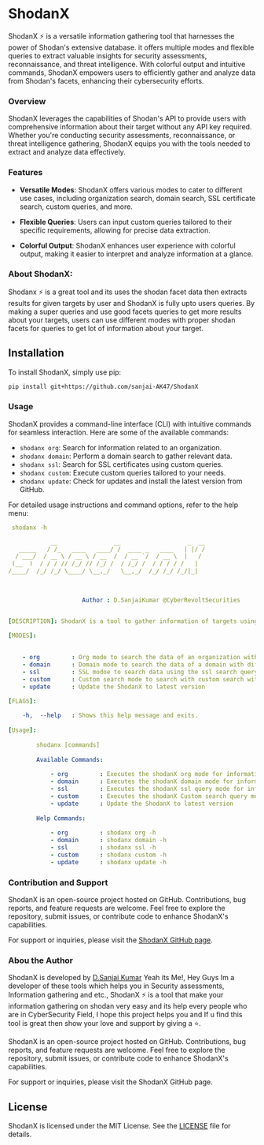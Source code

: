 # ShodanX

ShodanX ⚡ is a versatile information gathering tool that harnesses the power of Shodan's extensive database. it offers multiple modes and flexible queries to extract valuable insights for security assessments, reconnaissance, and threat intelligence. With colorful output and intuitive commands, ShodanX empowers users to efficiently gather and analyze data from Shodan's facets, enhancing their cybersecurity efforts.

### Overview

ShodanX leverages the capabilities of Shodan's API to provide users with comprehensive information about their target without any API key required. Whether you're conducting security assessments, reconnaissance, or threat intelligence gathering, ShodanX equips you with the tools needed to extract and analyze data effectively.

### Features

- **Versatile Modes**: ShodanX offers various modes to cater to different use cases, including organization search, domain search, SSL certificate search, custom queries, and more.
  
- **Flexible Queries**: Users can input custom queries tailored to their specific requirements, allowing for precise data extraction.
  
- **Colorful Output**: ShodanX enhances user experience with colorful output, making it easier to interpret and analyze information at a glance.

### About ShodanX:

Shodanx ⚡ is a great tool and its uses the shodan facet data then extracts results for given targets by user and ShodanX is fully upto users queries. By making a 
super queries and use good facets queries to get more results about your targets, users can use different modes with proper shodan facets for queries to get lot 
of information about your target.

## Installation

To install ShodanX, simply use pip:

```bash
pip install git+https://github.com/sanjai-AK47/ShodanX
```

### Usage

ShodanX provides a command-line interface (CLI) with intuitive commands for seamless interaction. Here are some of the available commands:

- `shodanx org`: Search for information related to an organization.
- `shodanx domain`: Perform a domain search to gather relevant data.
- `shodanx ssl`: Search for SSL certificates using custom queries.
- `shodanx custom`: Execute custom queries tailored to your needs.
- `shodanx update`: Check for updates and install the latest version from GitHub.

For detailed usage instructions and command options, refer to the help menu:

```yaml
 shodanx -h

            __                __                   _  __
   _____   / /_   ____   ____/ /  ____ _   ____   | |/ /
  / ___/  / __ \ / __ \ / __  /  / __ `/  / __ \  |   / 
 (__  )  / / / // /_/ // /_/ /  / /_/ /  / / / / /   |  
/____/  /_/ /_/ \____/ \__,_/   \__,_/  /_/ /_/ /_/|_|  
                                                        

    
                     Author : D.SanjaiKumar @CyberRevoltSecurities


[DESCRIPTION]: ShodanX is a tool to gather information of targets using shodan dorks⚡.
          
[MODES]: 
                                  

    - org         : Org mode to search the data of an organization with different types of facet in shodan
    - domain      : Domain mode to search the data of a domain with different types of facet in shodan
    - ssl         : SSL modoe to search data using the ssl search query with different types of facet in shodan
    - custom      : Custom search mode to search with custom search with different types of facet shodan
    - update      : Update the ShodanX to latest version 
    
[FLAGS]: 

    -h,  --help   : Shows this help message and exits.
              
[Usage]: 
          
        shodanx [commands]
        
        Available Commands:
    
            - org         : Executes the shodanX org mode for information gathering
            - domain      : Executes the shodanX domain mode for information gathering
            - ssl         : Executes the shodanX ssl query mode for information gathering
            - custom      : Executes the shodanX Custom search query mode for information gathering
            - update      : Update the ShodanX to latest version 
            
        Help Commands:
        
            - org         : shodanx org -h
            - domain      : shodanx domain -h
            - ssl         : shodanx ssl -h
            - custom      : shodanx custom -h
            - update      : shodanx update -h

```

### Contribution and Support

ShodanX is an open-source project hosted on GitHub. Contributions, bug reports, and feature requests are welcome. Feel free to explore the repository, submit issues, or contribute code to enhance ShodanX's capabilities.

For support or inquiries, please visit the [ShodanX GitHub page](https://github.com/sanjai-AK47/ShodanX).

### Abou the Author

ShodanX is developed by [D.Sanjai Kumar](https://www.linkedin.com/in/d-sanjai-kumar-109a7227b) Yeah its Me!, Hey Guys Im a developer of these tools which helps you in Security assessments, Information gathering and etc., ShodanX ⚡ is a tool that make your information gathering on shodan very easy and its help every people who are in CyberSecurity Field, I hope this project helps you and If u find this
tool is great then show your love and support by giving a ⭐.

ShodanX is an open-source project hosted on GitHub. Contributions, bug reports, and feature requests are welcome. Feel free to explore the repository, submit issues, or contribute code to enhance ShodanX's capabilities.

For support or inquiries, please visit the ShodanX GitHub page.

## License

ShodanX is licensed under the MIT License. See the [LICENSE](https://github.com/sanjai-AK47/ShodanX/blob/main/LICENSE) file for details.

